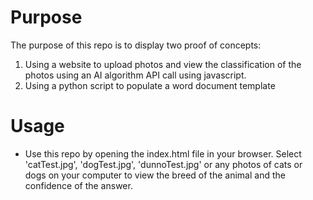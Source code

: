 # Purpose

The purpose of this repo is to display two proof of concepts: 

1. Using a website to upload photos and view the classification of the photos using an AI algorithm API call using javascript. 
2. Using a python script to populate a word document template 

# Usage 
- Use this repo by opening the index.html file in your browser. 
Select 'catTest.jpg', 'dogTest.jpg', 'dunnoTest.jpg' or any photos of cats or dogs on your computer to view the breed of the animal and the confidence of the answer.


